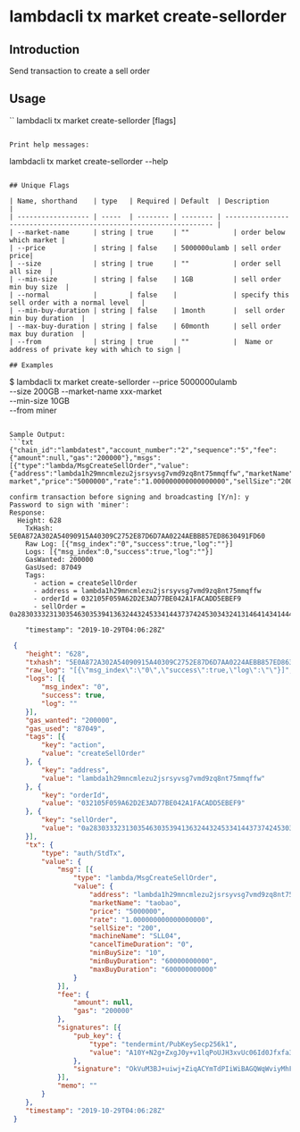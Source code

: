 # lambdacli tx market create-sellorder

## Introduction

Send transaction to create a sell order

## Usage

``
lambdacli tx market create-sellorder [flags]
```

Print help messages:
```
lambdacli tx market create-sellorder --help
```

## Unique Flags

| Name, shorthand    | type   | Required | Default  | Description                                                         |
| ------------------ | -----  | -------- | -------- | ------------------------------------------------------------------- |
| --market-name      | string | true     | ""           | order below which market | 
| --price            | string | false    | 5000000ulamb | sell order price|
| --size             | string | true     | ""           | order sell all size  |
| --min-size         | string | false    | 1GB          | sell order min buy size  |
| --normal           |        | false    |              | specify this sell order with a normal level   |
| --min-buy-duration | string | false    | 1month       |  sell order min buy duration  |
| --max-buy-duration | string | false    | 60month      | sell order max buy duration  | 
| --from             | string | true     | ""           |  Name or address of private key with which to sign |

## Examples

```
$ lambdacli tx market create-sellorder --price 5000000ulamb \
--size 200GB --market-name xxx-market \
--min-size 10GB \
 --from miner

```

Sample Output:
```txt
{"chain_id":"lambdatest","account_number":"2","sequence":"5","fee":{"amount":null,"gas":"200000"},"msgs":[{"type":"lambda/MsgCreateSellOrder","value":{"address":"lambda1h29mncmlezu2jsrsyvsg7vmd9zq8nt75mmqffw","marketName":"xxx-market","price":"5000000","rate":"1.000000000000000000","sellSize":"200","machineName":"SLL04","cancelTimeDuration":"0","minBuySize":"10","minBuyDuration":"2592000000000000","maxBuyDuration":"1555200000000000000"}}],"memo":""}

confirm transaction before signing and broadcasting [Y/n]: y
Password to sign with 'miner':
Response:
  Height: 628
    TxHash: 5E0A872A302A54090915A40309C2752E87D6D7AA0224AEBB857ED8630491FD60
    Raw Log: [{"msg_index":"0","success":true,"log":""}]
    Logs: [{"msg_index":0,"success":true,"log":""}]
    GasWanted: 200000
    GasUsed: 87049
    Tags: 
      - action = createSellOrder
      - address = lambda1h29mncmlezu2jsrsyvsg7vmd9zq8nt75mmqffw
      - orderId = 032105F059A62D2E3AD77BE042A1FACADD5EBEF9
      - sellOrder = 0a28303332313035463035394136324432453341443737424530343241314641434144443545424546391214ba8bb9e37fc8b8a9407023208f336d288079afd41a07353030303030302213313030303030303030303030303030303030302a130a05756c616d62120a3130303030303030303032033230303a033230304a0c08c4f5deed0510b0bc8a87035080c0e285e3685a1467860af5214d7ce482a026c9de976c6301a2a7c96205534c4c30346a0231307080b09dc2df017880e0a596bb11
      
    "timestamp": "2019-10-29T04:06:28Z"
```

```json
 {
 	"height": "628",
 	"txhash": "5E0A872A302A54090915A40309C2752E87D6D7AA0224AEBB857ED8630491FD60",
 	"raw_log": "[{\"msg_index\":\"0\",\"success\":true,\"log\":\"\"}]",
 	"logs": [{
 		"msg_index": "0",
 		"success": true,
 		"log": ""
 	}],
 	"gas_wanted": "200000",
 	"gas_used": "87049",
 	"tags": [{
 		"key": "action",
 		"value": "createSellOrder"
 	}, {
 		"key": "address",
 		"value": "lambda1h29mncmlezu2jsrsyvsg7vmd9zq8nt75mmqffw"
 	}, {
 		"key": "orderId",
 		"value": "032105F059A62D2E3AD77BE042A1FACADD5EBEF9"
 	}, {
 		"key": "sellOrder",
 		"value": "0a28303332313035463035394136324432453341443737424530343241314641434144443545424546391214ba8bb9e37fc8b8a9407023208f336d288079afd41a07353030303030302213313030303030303030303030303030303030302a130a05756c616d62120a3130303030303030303032033230303a033230304a0c08c4f5deed0510b0bc8a87035080c0e285e3685a1467860af5214d7ce482a026c9de976c6301a2a7c96205534c4c30346a0231307080b09dc2df017880e0a596bb11"
 	}],
 	"tx": {
 		"type": "auth/StdTx",
 		"value": {
 			"msg": [{
 				"type": "lambda/MsgCreateSellOrder",
 				"value": {
 					"address": "lambda1h29mncmlezu2jsrsyvsg7vmd9zq8nt75mmqffw",
 					"marketName": "taobao",
 					"price": "5000000",
 					"rate": "1.000000000000000000",
 					"sellSize": "200",
 					"machineName": "SLL04",
 					"cancelTimeDuration": "0",
 					"minBuySize": "10",
 					"minBuyDuration": "60000000000",
 					"maxBuyDuration": "600000000000"
 				}
 			}],
 			"fee": {
 				"amount": null,
 				"gas": "200000"
 			},
 			"signatures": [{
 				"pub_key": {
 					"type": "tendermint/PubKeySecp256k1",
 					"value": "A10Y+N2g+ZxgJ0y+v1lqPoUJH3xvUc06Id0Jfxfa38rM"
 				},
 				"signature": "OkVuM3BJ+uiwj+ZiqACYmTdPIiWiBAGQWqWviyMhFQMDFyHOUJf4otiZql0Xvr8tyEoGXEoGf17pR32EXeAE8w=="
 			}],
 			"memo": ""
 		}
 	},
 	"timestamp": "2019-10-29T04:06:28Z"
 }
```
